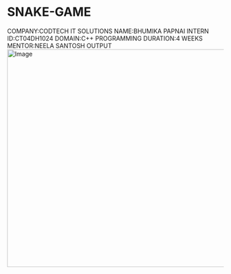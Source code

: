# SNAKE-GAME
COMPANY:CODTECH IT SOLUTIONS 
NAME:BHUMIKA PAPNAI
INTERN ID:CT04DH1024 
DOMAIN:C++ PROGRAMMING 
DURATION:4 WEEKS 
MENTOR:NEELA SANTOSH 
OUTPUT
<img width="633" height="506" alt="Image" src="https://github.com/user-attachments/assets/5b4b7b95-0488-41bc-8c5b-61b67f3184bb" />
